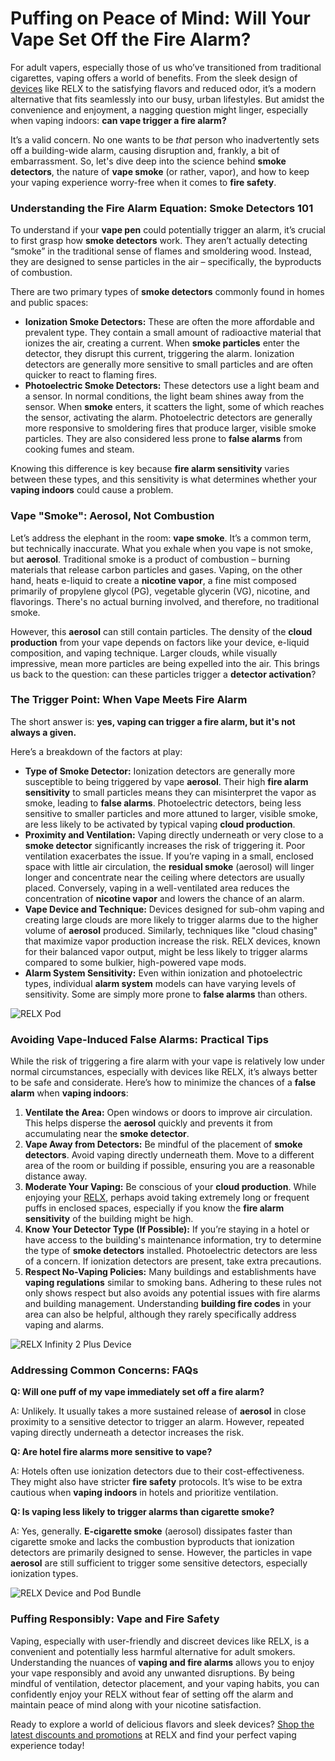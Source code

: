 <h1>Puffing on Peace of Mind: Will Your Vape Set Off the Fire Alarm?</h1>

<p>For adult vapers, especially those of us who’ve transitioned from traditional cigarettes, vaping offers a world of benefits.  From the sleek design of <a href="https://www.relxvape.co.uk/collections/device">devices</a> like RELX to the satisfying flavors and reduced odor, it’s a modern alternative that fits seamlessly into our busy, urban lifestyles.  But amidst the convenience and enjoyment, a nagging question might linger, especially when vaping indoors: <strong>can vape trigger a fire alarm?</strong></p>

<p>It’s a valid concern. No one wants to be <em>that</em> person who inadvertently sets off a building-wide alarm, causing disruption and, frankly, a bit of embarrassment.  So, let's dive deep into the science behind <strong>smoke detectors</strong>, the nature of <strong>vape smoke</strong> (or rather, vapor), and how to keep your vaping experience worry-free when it comes to <strong>fire safety</strong>.</p>

<h3>Understanding the Fire Alarm Equation: Smoke Detectors 101</h3>

<p>To understand if your <strong>vape pen</strong> could potentially trigger an alarm, it’s crucial to first grasp how <strong>smoke detectors</strong> work.  They aren’t actually detecting “smoke” in the traditional sense of flames and smoldering wood. Instead, they are designed to sense particles in the air – specifically, the byproducts of combustion.</p>

<p>There are two primary types of <strong>smoke detectors</strong> commonly found in homes and public spaces:</p>

<ul>
    <li><strong>Ionization Smoke Detectors:</strong> These are often the more affordable and prevalent type. They contain a small amount of radioactive material that ionizes the air, creating a current. When <strong>smoke particles</strong> enter the detector, they disrupt this current, triggering the alarm. Ionization detectors are generally more sensitive to small particles and are often quicker to react to flaming fires.</li>
    <li><strong>Photoelectric Smoke Detectors:</strong> These detectors use a light beam and a sensor. In normal conditions, the light beam shines away from the sensor. When <strong>smoke</strong> enters, it scatters the light, some of which reaches the sensor, activating the alarm. Photoelectric detectors are generally more responsive to smoldering fires that produce larger, visible smoke particles.  They are also considered less prone to <strong>false alarms</strong> from cooking fumes and steam.</li>
</ul>

<p>Knowing this difference is key because <strong>fire alarm sensitivity</strong> varies between these types, and this sensitivity is what determines whether your <strong>vaping indoors</strong> could cause a problem.</p>

<h3>Vape "Smoke": Aerosol, Not Combustion</h3>

<p>Let’s address the elephant in the room: <strong>vape smoke</strong>.  It’s a common term, but technically inaccurate. What you exhale when you vape is not smoke, but <strong>aerosol</strong>.  Traditional smoke is a product of combustion – burning materials that release carbon particles and gases.  Vaping, on the other hand, heats e-liquid to create a <strong>nicotine vapor</strong>, a fine mist composed primarily of propylene glycol (PG), vegetable glycerin (VG), nicotine, and flavorings.  There's no actual burning involved, and therefore, no traditional smoke.</p>

<p>However, this <strong>aerosol</strong> can still contain particles.  The density of the <strong>cloud production</strong> from your vape depends on factors like your device, e-liquid composition, and vaping technique.  Larger clouds, while visually impressive, mean more particles are being expelled into the air.  This brings us back to the question: can these particles trigger a <strong>detector activation</strong>?</p>

<h3>The Trigger Point: When Vape Meets Fire Alarm</h3>

<p>The short answer is: <strong>yes, vaping can trigger a fire alarm, but it's not always a given.</strong></p>

<p>Here’s a breakdown of the factors at play:</p>

<ul>
    <li><strong>Type of Smoke Detector:</strong> Ionization detectors are generally more susceptible to being triggered by vape <strong>aerosol</strong>. Their high <strong>fire alarm sensitivity</strong> to small particles means they can misinterpret the vapor as smoke, leading to <strong>false alarms</strong>. Photoelectric detectors, being less sensitive to smaller particles and more attuned to larger, visible smoke, are less likely to be activated by typical vaping <strong>cloud production</strong>.</li>
    <li><strong>Proximity and Ventilation:</strong>  Vaping directly underneath or very close to a <strong>smoke detector</strong> significantly increases the risk of triggering it. Poor ventilation exacerbates the issue. If you’re vaping in a small, enclosed space with little air circulation, the <strong>residual smoke</strong> (aerosol) will linger longer and concentrate near the ceiling where detectors are usually placed. Conversely, vaping in a well-ventilated area reduces the concentration of <strong>nicotine vapor</strong> and lowers the chance of an alarm.</li>
    <li><strong>Vape Device and Technique:</strong> Devices designed for sub-ohm vaping and creating large clouds are more likely to trigger alarms due to the higher volume of <strong>aerosol</strong> produced. Similarly, techniques like "cloud chasing" that maximize vapor production increase the risk.  RELX devices, known for their balanced vapor output, might be less likely to trigger alarms compared to some bulkier, high-powered vape mods.</li>
    <li><strong>Alarm System Sensitivity:</strong>  Even within ionization and photoelectric types, individual <strong>alarm system</strong> models can have varying levels of sensitivity. Some are simply more prone to <strong>false alarms</strong> than others.</li>
</ul>

<img src="https://www.relxvape.co.uk/cdn/shop/files/Main_8f90cad8-66f8-4cbb-b902-11b16b2c5694.png" alt="RELX Pod" style="max-width:100%; height:auto;">

<h3>Avoiding Vape-Induced False Alarms: Practical Tips</h3>

<p>While the risk of triggering a fire alarm with your vape is relatively low under normal circumstances, especially with devices like RELX, it’s always better to be safe and considerate. Here’s how to minimize the chances of a <strong>false alarm</strong> when <strong>vaping indoors</strong>:</p>

<ol>
    <li><strong>Ventilate the Area:</strong>  Open windows or doors to improve air circulation. This helps disperse the <strong>aerosol</strong> quickly and prevents it from accumulating near the <strong>smoke detector</strong>.</li>
    <li><strong>Vape Away from Detectors:</strong>  Be mindful of the placement of <strong>smoke detectors</strong>. Avoid vaping directly underneath them. Move to a different area of the room or building if possible, ensuring you are a reasonable distance away.</li>
    <li><strong>Moderate Your Vaping:</strong>  Be conscious of your <strong>cloud production</strong>.  While enjoying your <a href="https://www.relxvape.co.uk/">RELX</a>, perhaps avoid taking extremely long or frequent puffs in enclosed spaces, especially if you know the <strong>fire alarm sensitivity</strong> of the building might be high.</li>
    <li><strong>Know Your Detector Type (If Possible):</strong> If you’re staying in a hotel or have access to the building's maintenance information, try to determine the type of <strong>smoke detectors</strong> installed. Photoelectric detectors are less of a concern. If ionization detectors are present, take extra precautions.</li>
    <li><strong>Respect No-Vaping Policies:</strong> Many buildings and establishments have <strong>vaping regulations</strong> similar to smoking bans. Adhering to these rules not only shows respect but also avoids any potential issues with fire alarms and building management. Understanding <strong>building fire codes</strong> in your area can also be helpful, although they rarely specifically address vaping and alarms.</li>
</ol>

<img src="https://cdn.shopify.com/s/files/1/0047/5529/2195/files/infinity2plusdevice.png" alt="RELX Infinity 2 Plus Device" style="max-width:100%; height:auto;">

<h3>Addressing Common Concerns: FAQs</h3>

<p><strong>Q: Will one puff of my vape immediately set off a fire alarm?</strong></p>

<p>A:  Unlikely.  It usually takes a more sustained release of <strong>aerosol</strong> in close proximity to a sensitive detector to trigger an alarm.  However, repeated vaping directly underneath a detector increases the risk.</p>

<p><strong>Q: Are hotel fire alarms more sensitive to vape?</strong></p>

<p>A: Hotels often use ionization detectors due to their cost-effectiveness.  They might also have stricter <strong>fire safety</strong> protocols.  It’s wise to be extra cautious when <strong>vaping indoors</strong> in hotels and prioritize ventilation.</p>

<p><strong>Q: Is vaping less likely to trigger alarms than cigarette smoke?</strong></p>

<p>A: Yes, generally.  <strong>E-cigarette smoke</strong> (aerosol) dissipates faster than cigarette smoke and lacks the combustion byproducts that ionization detectors are primarily designed to sense. However, the particles in vape <strong>aerosol</strong> are still sufficient to trigger some sensitive detectors, especially ionization types.</p>

<img src="https://cdn.shopify.com/s/files/1/0047/5529/2195/files/devicepodbundle.png" alt="RELX Device and Pod Bundle" style="max-width:100%; height:auto;">

<h3>Puffing Responsibly: Vape and Fire Safety</h3>

<p>Vaping, especially with user-friendly and discreet devices like RELX, is a convenient and potentially less harmful alternative for adult smokers.  Understanding the nuances of <strong>vaping and fire alarms</strong> allows you to enjoy your vape responsibly and avoid any unwanted disruptions. By being mindful of ventilation, detector placement, and your vaping habits, you can confidently enjoy your RELX without fear of setting off the alarm and maintain peace of mind along with your nicotine satisfaction.</p>

<p>Ready to explore a world of delicious flavors and sleek devices? <a href="https://www.relxvape.co.uk/pages/collection">Shop the latest discounts and promotions</a> at RELX and find your perfect vaping experience today!</p>